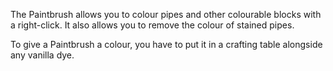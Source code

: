The Paintbrush allows you to colour pipes and other colourable blocks with a right-click. It also allows you to remove the colour of stained pipes.

To give a Paintbrush a colour, you have to put it in a crafting table alongside any vanilla dye.
